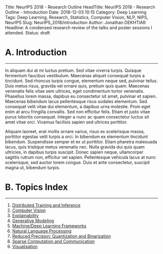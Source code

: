 Title: NeurIPS 2018 - Research Outline
HeadTitle: NeurIPS 2018 - Research Outline - Introduction
Date: 2018-12-03 10:15
Category: Deep Learning
Tags: Deep Learning, Research, Statistics, Computer Vision, NLP, NIPS, NeurIPS
Slug: NeurIPS_2018/introduction
Author: Jonathan DEKHTIAR
Headline: A condensed research review of the talks and poster sessions I attended.
Status: draft

# A. Introduction
-----------------

In aliquam dui at mi luctus pretium. Sed vitae viverra turpis. Quisque fermentum faucibus vestibulum. Maecenas aliquet consequat turpis a tincidunt. Sed rhoncus turpis congue, elementum neque sed, pulvinar tellus. Duis metus risus, gravida vel ornare quis, pretium quis quam. Maecenas venenatis felis vitae sem ultrices, eget condimentum tortor venenatis. Phasellus lorem massa, dapibus eu consectetur sit amet, pulvinar et sapien. Maecenas bibendum lacus pellentesque risus sodales elementum. Sed consequat velit vitae dui elementum, a dapibus urna molestie. Proin eget enim at arcu fringilla convallis. Sed non efficitur felis. Etiam et justo vitae purus lobortis consequat. Integer a nunc ac quam consectetur luctus sit amet vitae orci. Vivamus facilisis sapien sed ultrices porttitor.

Aliquam laoreet, erat mollis ornare varius, risus ex scelerisque massa, porttitor egestas velit turpis a orci. In bibendum ex elementum tincidunt bibendum. Suspendisse semper et ex ut porttitor. Etiam pharetra malesuada lacus, quis tristique metus venenatis nec. Nulla gravida dui quis quam ultricies, in dapibus turpis suscipit. Donec sapien neque, ullamcorper sagittis rutrum non, efficitur vel sapien. Pellentesque vehicula lacus at nunc scelerisque, sed auctor lorem congue. Duis et ante consectetur, suscipit magna ut, bibendum turpis.

# B. Topics Index
-----------------

1. [Distributed Training and Inference](topics/distributed_computation)
2. [Computer Vision](topics/computer_vision)
3. [Explainability](topics/explainability)
4. [Generative Modeling](topics/generative)
5. [Machine/Deep Learning Frameworks](topics/frameworks)
6. [Natural Language Processing](topics/nlp)
7. [Reduced Precision: Quantization and Binarization](topics/quantization_binarization)
8. [Sparse Computation and Communication](topics/sparse_computation)
9. [Visualisation](topics/visualisation)
